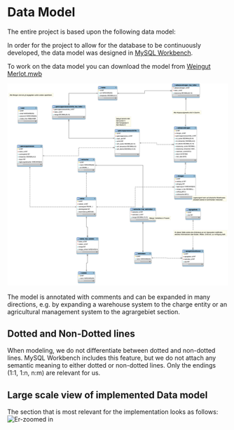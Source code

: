 # Data Model
The entire project is based upon the following data model:

In order for the project to allow for the database to be continuously developed,
the data model was designed in [MySQL Workbench](https://www.mysql.com/products/workbench/).

To work on the data model you can download the model from [Weingut Merlot.mwb](Weingut%20Merlot.mwb)


![ER-Gesamt](./images/ER-Gesamt.png)

The model is annotated with comments and can be expanded in many directions,
e.g. by expanding a warehouse system to the charge entity or an agricultural management system to the 
agrargebiet section.

## Dotted and Non-Dotted lines
When modeling, we do not differentiate between dotted and non-dotted lines. 
MySQL Workbench includes this feature, but we do not attach any semantic meaning to either dotted or non-dotted lines.
Only the endings (1:1, 1:n, n:m) are relevant for us.

## Large scale view of implemented Data model
The section that is most relevant for the implementation looks as follows:
![Er-zoomed in](./images/ER-Gärungsprozess.png)

